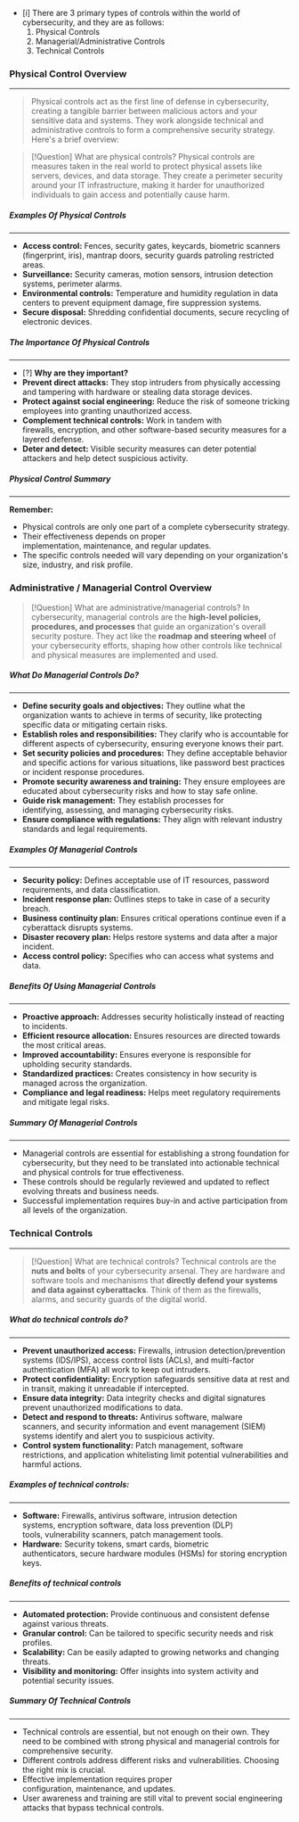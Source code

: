 - [i] There are 3 primary types of controls within the world of cybersecurity, and they are as follows:
	1) Physical Controls
	2) Managerial/Administrative Controls
	3) Technical Controls

### Physical Control Overview 
---
>Physical controls act as the first line of defense in cybersecurity, creating a tangible barrier between malicious actors and your sensitive data and systems. They work alongside technical and administrative controls to form a comprehensive security strategy. Here's a brief overview:

>[!Question] What are physical controls?
>	Physical controls are measures taken in the real world to protect physical assets like servers, devices, and data storage. They create a perimeter security around your IT infrastructure, making it harder for unauthorized individuals to gain access and potentially cause harm.

##### Examples Of Physical Controls
---
- **Access control:** Fences, security gates, keycards, biometric scanners (fingerprint, iris), mantrap doors, security guards patroling restricted areas.
- **Surveillance:** Security cameras, motion sensors, intrusion detection systems, perimeter alarms.
- **Environmental controls:** Temperature and humidity regulation in data centers to prevent equipment damage, fire suppression systems.
- **Secure disposal:** Shredding confidential documents, secure recycling of electronic devices.

##### The Importance Of Physical Controls 
---
- [?] **Why are they important?**
- **Prevent direct attacks:** They stop intruders from physically accessing and tampering with hardware or stealing data storage devices.
- **Protect against social engineering:** Reduce the risk of someone tricking employees into granting unauthorized access.
- **Complement technical controls:** Work in tandem with firewalls, encryption, and other software-based security measures for a layered defense.
- **Deter and detect:** Visible security measures can deter potential attackers and help detect suspicious activity.

##### Physical Control Summary 
---
**Remember:**
- Physical controls are only one part of a complete cybersecurity strategy.
- Their effectiveness depends on proper implementation, maintenance, and regular updates.
- The specific controls needed will vary depending on your organization's size, industry, and risk profile.
### Administrative / Managerial Control Overview 
>[!Question] What are administrative/managerial controls?
>	In cybersecurity, managerial controls are the **high-level policies, procedures, and processes** that guide an organization's overall security posture. They act like the **roadmap and steering wheel** of your cybersecurity efforts, shaping how other controls like technical and physical measures are implemented and used.

##### What Do Managerial Controls Do?
---
- **Define security goals and objectives:** They outline what the organization wants to achieve in terms of security, like protecting specific data or mitigating certain risks.
- **Establish roles and responsibilities:** They clarify who is accountable for different aspects of cybersecurity, ensuring everyone knows their part.
- **Set security policies and procedures:** They define acceptable behavior and specific actions for various situations, like password best practices or incident response procedures.
- **Promote security awareness and training:** They ensure employees are educated about cybersecurity risks and how to stay safe online.
- **Guide risk management:** They establish processes for identifying, assessing, and managing cybersecurity risks.
- **Ensure compliance with regulations:** They align with relevant industry standards and legal requirements.

##### Examples Of Managerial Controls 
---
- **Security policy:** Defines acceptable use of IT resources, password requirements, and data classification.
- **Incident response plan:** Outlines steps to take in case of a security breach.
- **Business continuity plan:** Ensures critical operations continue even if a cyberattack disrupts systems.
- **Disaster recovery plan:** Helps restore systems and data after a major incident.
- **Access control policy:** Specifies who can access what systems and data.

##### Benefits Of Using Managerial Controls 
---
- **Proactive approach:** Addresses security holistically instead of reacting to incidents.
- **Efficient resource allocation:** Ensures resources are directed towards the most critical areas.
- **Improved accountability:** Ensures everyone is responsible for upholding security standards.
- **Standardized practices:** Creates consistency in how security is managed across the organization.
- **Compliance and legal readiness:** Helps meet regulatory requirements and mitigate legal risks.

##### Summary Of Managerial Controls 
---
- Managerial controls are essential for establishing a strong foundation for cybersecurity, but they need to be translated into actionable technical and physical controls for true effectiveness.
- These controls should be regularly reviewed and updated to reflect evolving threats and business needs.
- Successful implementation requires buy-in and active participation from all levels of the organization.

### Technical Controls 
---
>[!Question] What are technical controls?
>	Technical controls are the **nuts and bolts** of your cybersecurity arsenal. They are hardware and software tools and mechanisms that **directly defend your systems and data against cyberattacks**. Think of them as the firewalls, alarms, and security guards of the digital world.

##### What do technical controls do?
---
- **Prevent unauthorized access:** Firewalls, intrusion detection/prevention systems (IDS/IPS), access control lists (ACLs), and multi-factor authentication (MFA) all work to keep out intruders.
- **Protect confidentiality:** Encryption safeguards sensitive data at rest and in transit, making it unreadable if intercepted.
- **Ensure data integrity:** Data integrity checks and digital signatures prevent unauthorized modifications to data.
- **Detect and respond to threats:** Antivirus software, malware scanners, and security information and event management (SIEM) systems identify and alert you to suspicious activity.
- **Control system functionality:** Patch management, software restrictions, and application whitelisting limit potential vulnerabilities and harmful actions.


##### Examples of technical controls: 
---
- **Software:** Firewalls, antivirus software, intrusion detection systems, encryption software, data loss prevention (DLP) tools, vulnerability scanners, patch management tools.
- **Hardware:** Security tokens, smart cards, biometric authenticators, secure hardware modules (HSMs) for storing encryption keys.

##### Benefits of technical controls 
---
- **Automated protection:** Provide continuous and consistent defense against various threats.
- **Granular control:** Can be tailored to specific security needs and risk profiles.
- **Scalability:** Can be easily adapted to growing networks and changing threats.
- **Visibility and monitoring:** Offer insights into system activity and potential security issues.

##### Summary Of Technical Controls 
---
- Technical controls are essential, but not enough on their own. They need to be combined with strong physical and managerial controls for comprehensive security.
- Different controls address different risks and vulnerabilities. Choosing the right mix is crucial.
- Effective implementation requires proper configuration, maintenance, and updates.
- User awareness and training are still vital to prevent social engineering attacks that bypass technical controls.




